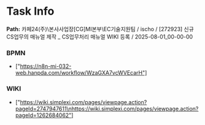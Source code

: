 # Task Info

**Path:** 카페24(주)\본사사업장\[CG]MI본부\EC기술지원팀 / ischo / [272923] 신규 CS업무의 매뉴얼 제작 _ CS업무처리 매뉴얼 WIKI 등록 / 2025-08-01_00-00-00

### BPMN
- ["https://n8n-mi-032-web.hanpda.com/workflow/WzaGXA7vcWVEcarH"]

### WIKI
- ["https://wiki.simplexi.com/pages/viewpage.action?pageId=2747947611\nhttps://wiki.simplexi.com/pages/viewpage.action?pageId=1262684062"]

